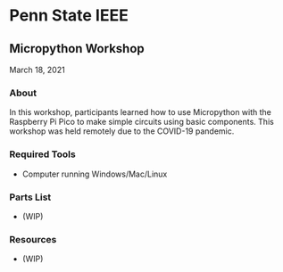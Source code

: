 # Penn State IEEE
## Micropython Workshop
March 18, 2021

### About 
In this workshop, participants learned how to use Micropython with the Raspberry Pi Pico to make simple circuits using basic components. This workshop was held remotely due to the COVID-19 pandemic.

### Required Tools
- Computer running Windows/Mac/Linux

### Parts List
- (WIP)

### Resources
- (WIP)
